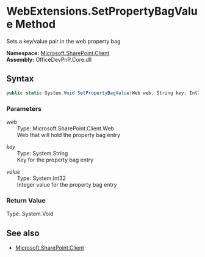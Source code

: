# WebExtensions.SetPropertyBagValue Method  
Sets a key/value pair in the web property bag  

**Namespace:** [Microsoft.SharePoint.Client](Microsoft.SharePoint.Client.md)  
**Assembly:** OfficeDevPnP.Core.dll  
## Syntax
```C#
public static System.Void SetPropertyBagValue(Web web, String key, Int32 value)
```
### Parameters
*web*  
&emsp;&emsp;Type: Microsoft.SharePoint.Client.Web  
&emsp;&emsp;Web that will hold the property bag entry  
  
*key*  
&emsp;&emsp;Type: System.String  
&emsp;&emsp;Key for the property bag entry  
  
*value*  
&emsp;&emsp;Type: System.Int32  
&emsp;&emsp;Integer value for the property bag entry  
  
### Return Value
Type: System.Void  

## See also
- [Microsoft.SharePoint.Client](Microsoft.SharePoint.Client.md)
